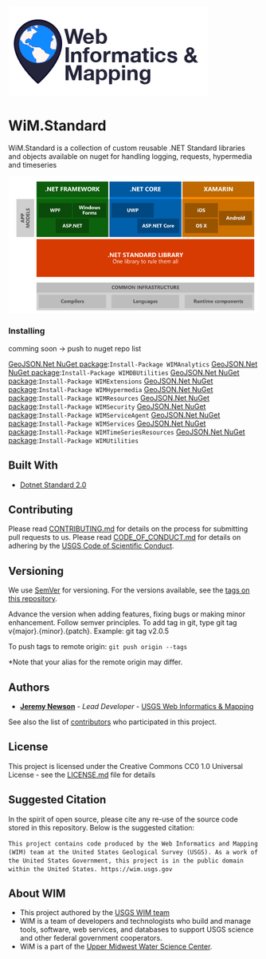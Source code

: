 ![WiM](wimlogo.png)

# WiM.Standard

WiM.Standard is a collection of custom reusable .NET Standard libraries and objects available on nuget for handling logging, requests, hypermedia and timeseries

![dotnet Standard](netstandard.png)


### Installing

comming soon -> push to nuget repo list

[GeoJSON.Net NuGet package](https://www.nuget.org/packages/WIMAnalytics/):`Install-Package WIMAnalytics`
[GeoJSON.Net NuGet package](https://www.nuget.org/packages/WIMDBUtilities/):`Install-Package WIMDBUtilities`
[GeoJSON.Net NuGet package](https://www.nuget.org/packages/WIMExtensions/):`Install-Package WIMExtensions`
[GeoJSON.Net NuGet package](https://www.nuget.org/packages/WIMHypermedia/):`Install-Package WIMHypermedia`
[GeoJSON.Net NuGet package](https://www.nuget.org/packages/WIMResources/):`Install-Package WIMResources`
[GeoJSON.Net NuGet package](https://www.nuget.org/packages/WIMSecurity/):`Install-Package WIMSecurity`
[GeoJSON.Net NuGet package](https://www.nuget.org/packages/WIMServiceAgent/):`Install-Package WIMServiceAgent`
[GeoJSON.Net NuGet package](https://www.nuget.org/packages/WIMServices/):`Install-Package WIMServices`
[GeoJSON.Net NuGet package](https://www.nuget.org/packages/WIMTimeSeriesResources/):`Install-Package WIMTimeSeriesResources`
[GeoJSON.Net NuGet package](https://www.nuget.org/packages/WIMUtilities/):`Install-Package WIMUtilities`


## Built With

* [Dotnet Standard 2.0](https://docs.microsoft.com/en-us/dotnet/standard/net-standard)

## Contributing

Please read [CONTRIBUTING.md](CONTRIBUTING.md) for details on the process for submitting pull requests to us. Please read [CODE_OF_CONDUCT.md](CODE_OF_CONDUCT.md) for details on adhering by the [USGS Code of Scientific Conduct](https://www2.usgs.gov/fsp/fsp_code_of_scientific_conduct.asp).

## Versioning

We use [SemVer](http://semver.org/) for versioning. For the versions available, see the [tags on this repository](../../tags). 

Advance the version when adding features, fixing bugs or making minor enhancement. Follow semver principles. To add tag in git, type git tag v{major}.{minor}.{patch}. Example: git tag v2.0.5

To push tags to remote origin: `git push origin --tags`

*Note that your alias for the remote origin may differ.

## Authors

* **[Jeremy Newson](https://www.usgs.gov/staff-profiles/jeremy-k-newson)**  - *Lead Developer* - [USGS Web Informatics & Mapping](https://wim.usgs.gov/)

See also the list of [contributors](../../graphs/contributors) who participated in this project.

## License

This project is licensed under the Creative Commons CC0 1.0 Universal License - see the [LICENSE.md](LICENSE.md) file for details

## Suggested Citation

In the spirit of open source, please cite any re-use of the source code stored in this repository. Below is the suggested citation:

`This project contains code produced by the Web Informatics and Mapping (WIM) team at the United States Geological Survey (USGS). As a work of the United States Government, this project is in the public domain within the United States. https://wim.usgs.gov`


## About WIM

* This project authored by the [USGS WIM team](https://wim.usgs.gov)
* WIM is a team of developers and technologists who build and manage tools, software, web services, and databases to support USGS science and other federal government cooperators.
* WiM is a part of the [Upper Midwest Water Science Center](https://www.usgs.gov/centers/wisconsin-water-science-center).
